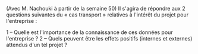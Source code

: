 (Avec M. Nachouki à partir de la semaine 50)
Il s'agira de répondre aux 2 questions suivantes du « cas transport » relatives à l'intérêt du projet pour l'entreprise :

1 – Quelle est l'importance de la connaissance de ces données pour l'entreprise ?
2 – Quels peuvent être les effets positifs (internes et externes) attendus d'un tel projet ?